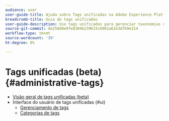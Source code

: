 ```yaml
---
audience: user
user-guide-title: Ajuda sobre Tags unificadas na Adobe Experience Platform
breadcrumb-title: Guia de tags unificadas
user-guide-description: Use tags unificadas para gerenciar taxonomias de metadados. Saiba como criar categorias e tags.
source-git-commit: de258d0e9fe8304b239633c6901a62e3d7b9e214
workflow-type: tm+mt
source-wordcount: '39'
ht-degree: 0%

---
```



# Tags unificadas (beta){#administrative-tags}

* [Visão geral de tags unificadas (beta)](overview.md)
* Interface do usuário de tags unificadas {#ui}
   * [Gerenciamento de tags](ui/managing-tags.md)
   * [Categorias de tags](ui/tags-categories.md)
